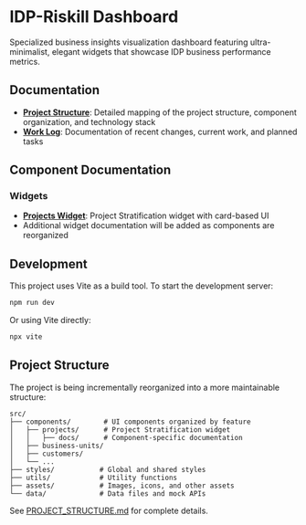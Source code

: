 # IDP-Riskill Dashboard

Specialized business insights visualization dashboard featuring ultra-minimalist, elegant widgets that showcase IDP business performance metrics.

## Documentation

- [**Project Structure**](./PROJECT_STRUCTURE.md): Detailed mapping of the project structure, component organization, and technology stack
- [**Work Log**](./WORKLOG.md): Documentation of recent changes, current work, and planned tasks

## Component Documentation

### Widgets
- [**Projects Widget**](./src/components/projects/docs/README.md): Project Stratification widget with card-based UI
- Additional widget documentation will be added as components are reorganized

## Development

This project uses Vite as a build tool. To start the development server:

```bash
npm run dev
```

Or using Vite directly:

```bash
npx vite
```

## Project Structure

The project is being incrementally reorganized into a more maintainable structure:

```
src/
├── components/        # UI components organized by feature
│   ├── projects/      # Project Stratification widget
│   │   ├── docs/      # Component-specific documentation
│   ├── business-units/
│   ├── customers/
│   └── ...
├── styles/           # Global and shared styles
├── utils/            # Utility functions
├── assets/           # Images, icons, and other assets
└── data/             # Data files and mock APIs
```

See [PROJECT_STRUCTURE.md](./PROJECT_STRUCTURE.md) for complete details.
